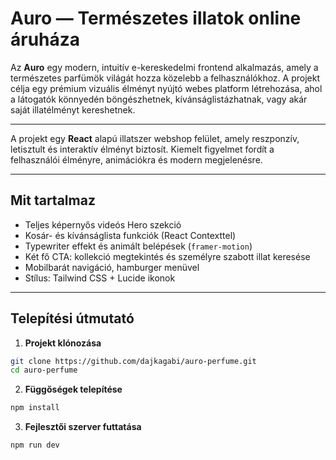 #  Auro — Természetes illatok online áruháza

Az **Auro** egy modern, intuitív e-kereskedelmi frontend alkalmazás, amely a természetes parfümök világát hozza közelebb a felhasználókhoz. A projekt célja egy prémium vizuális élményt nyújtó webes platform létrehozása, ahol a látogatók könnyedén böngészhetnek, kívánságlistázhatnak, vagy akár saját illatélményt kereshetnek.

---

A projekt egy **React** alapú illatszer webshop felület, amely reszponzív, letisztult és interaktív élményt biztosít. Kiemelt figyelmet fordít a felhasználói élményre, animációkra és modern megjelenésre.

---

##  Mit tartalmaz

*  Teljes képernyős videós Hero szekció
*  Kosár- és kívánságlista funkciók (React Contexttel)
* Typewriter effekt és animált belépések (`framer-motion`)
*  Két fő CTA: kollekció megtekintés és személyre szabott illat keresése
*  Mobilbarát navigáció, hamburger menüvel
*  Stílus: Tailwind CSS + Lucide ikonok

---

##  Telepítési útmutató

1. **Projekt klónozása**

```bash
git clone https://github.com/dajkagabi/auro-perfume.git
cd auro-perfume
```

2. **Függőségek telepítése**

```bash
npm install
```

3. **Fejlesztői szerver futtatása**

```bash
npm run dev
```


